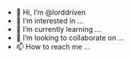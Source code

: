 - 👋 Hi, I’m @lorddriven
- 👀 I’m interested in ...
- 🌱 I’m currently learning ...
- 💞️ I’m looking to collaborate on ...
- 📫 How to reach me ...

<!---
lorddriven/lorddriven is a ✨ special ✨ repository because its `README.md` (this file) appears on your GitHub profile.
You can click the Preview link to take a look at your changes.
--->

